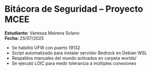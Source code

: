 # Bitácora de Seguridad – Proyecto MCEE

**Estudiante:** Vanessa Mairena Solano  
**Fecha:** 25/07/2025  

- Se habilitó UFW con puerto 19132
- Script automatizado para instalar servidor Bedrock en Debian WSL
- Respaldos manuales del mundo activados en carpeta worlds/
- Se ejecutó LOIC para medir tolerancia a múltiples conexiones
